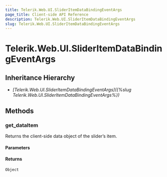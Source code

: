 ```yaml
---
title: Telerik.Web.UI.SliderItemDataBindingEventArgs
page_title: Client-side API Reference
description: Telerik.Web.UI.SliderItemDataBindingEventArgs
slug: Telerik.Web.UI.SliderItemDataBindingEventArgs
---
```


# Telerik.Web.UI.SliderItemDataBindingEventArgs

## Inheritance Hierarchy

* *[Telerik.Web.UI.SliderItemDataBindingEventArgs]({%slug Telerik.Web.UI.SliderItemDataBindingEventArgs%})*


## Methods

###  get_dataItem

Returns the client-side data object of the slider’s item. 

#### Parameters

#### Returns

`Object`

